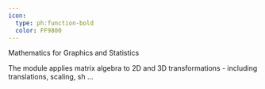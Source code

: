 ```yaml
---
icon:
  type: ph:function-bold
  color: FF9800
---
```


Mathematics for Graphics and Statistics

The module applies matrix algebra to 2D and 3D transformations - including translations, scaling, sh ... 
